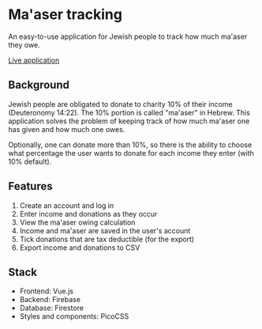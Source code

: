 # Ma'aser tracking

An easy-to-use application for Jewish people to track how much ma'aser they owe.

[Live application](https://ma-aser.web.app)

## Background
Jewish people are obligated to donate to charity 10% of their income (Deuteronomy 14:22). The 10% portion is called "ma'aser" in Hebrew. This application solves the problem of keeping track of how much ma'aser one has given and how much one owes. 

Optionally, one can donate more than 10%, so there is the ability to choose what percentage the user wants to donate for each income they enter (with 10% default).

## Features
1. Create an account and log in
2. Enter income and donations as they occur
3. View the ma'aser owing calculation
4. Income and ma'aser are saved in the user's account
5. Tick donations that are tax deductible (for the export)
5. Export income and donations to CSV

## Stack
- Frontend: Vue.js
- Backend: Firebase
- Database: Firestore
- Styles and components: PicoCSS